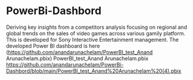 # PowerBi-Dashbord
Deriving key insights from a competitors analysis focusing on regional and global trends on the sales of video games across various gamily platform.  This is developed for Sony Interactive Entertainment management.
The developed Power BI dashboard is here (https://github.com/anandarunachelam/PowerBI_test_Anand Arunachelam.pbix)
PowerBI_test_Anand Arunachelam.pbix
https://github.com/anandarunachelam/PowerBi-Dashbord/blob/main/PowerBI_test_Anand%20Arunachelam%20(4).pbix
